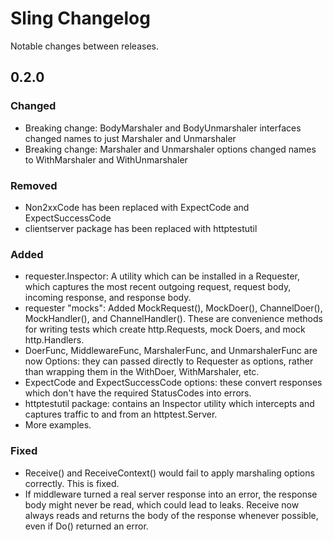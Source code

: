 # Sling Changelog

Notable changes between releases.

## 0.2.0
### Changed
- Breaking change: BodyMarshaler and BodyUnmarshaler interfaces changed names to just Marshaler
  and Unmarshaler
- Breaking change: Marshaler and Unmarshaler options changed names to WithMarshaler and WithUnmarshaler
### Removed
- Non2xxCode has been replaced with ExpectCode and ExpectSuccessCode
- clientserver package has been replaced with httptestutil
### Added
- requester.Inspector: A utility which can be installed in a Requester, which captures the most recent
  outgoing request, request body, incoming response, and response body.
- requester "mocks": Added MockRequest(), MockDoer(), ChannelDoer(), MockHandler(), and ChannelHandler().
  These are convenience methods for writing tests which create http.Requests, mock Doers, and mock http.Handlers.
- DoerFunc, MiddlewareFunc, MarshalerFunc, and UnmarshalerFunc are now Options: they can passed directly to Requester
  as options, rather than wrapping them in the WithDoer, WithMarshaler, etc.
- ExpectCode and ExpectSuccessCode options: these convert responses which don't have the required StatusCodes into
  errors.
- httptestutil package: contains an Inspector utility which intercepts and captures traffic to and from
  an httptest.Server.
- More examples.
### Fixed
- Receive() and ReceiveContext() would fail to apply marshaling options correctly.  This is fixed.
- If middleware turned a real server response into an error, the response body might never be read,
  which could lead to leaks.  Receive now always reads and returns the body of the response whenever possible,
  even if Do() returned an error.




